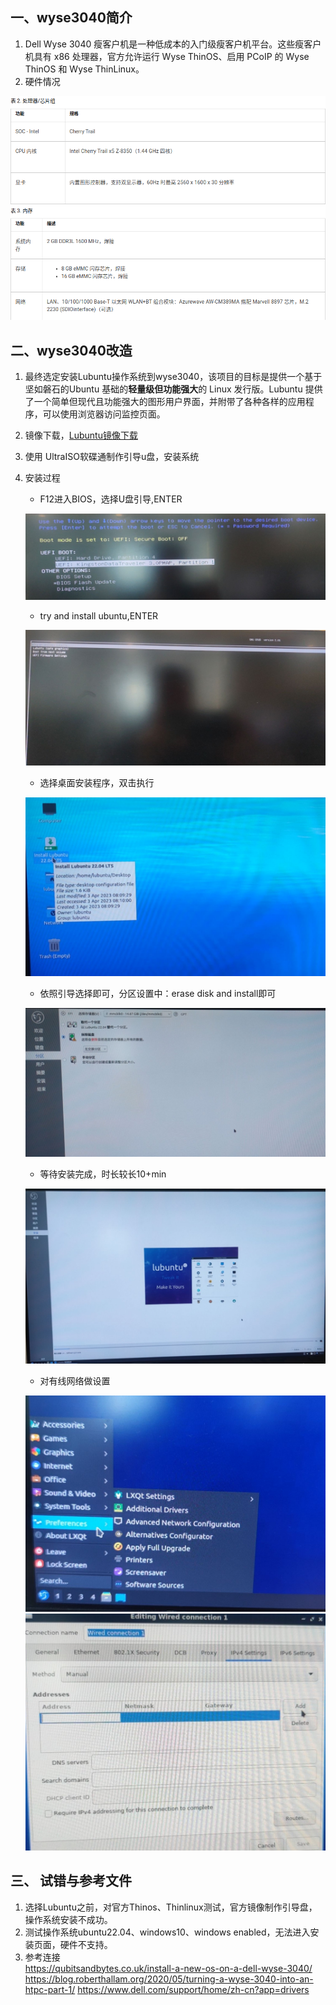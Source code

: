 ## 一、wyse3040简介
1. Dell Wyse 3040 瘦客户机是一种低成本的入门级瘦客户机平台。这些瘦客户机具有 x86 处理器，官方允许运行 Wyse ThinOS、启用 PCoIP 的 Wyse ThinOS 和 Wyse ThinLinux。
2. 硬件情况  

![](attachments/01-cpu-memery.png)
## 二、wyse3040改造
1. 最终选定安装Lubuntu操作系统到wyse3040，该项目的目标是提供一个基于坚如磐石的Ubuntu 基础的**轻量级但功能强大**的 Linux 发行版。Lubuntu 提供了一个简单但现代且功能强大的图形用户界面，并附带了各种各样的应用程序，可以使用浏览器访问监控页面。
2. 镜像下载，[Lubuntu镜像下载](https://lubuntu.me/downloads/)
3. 使用 UltraISO软碟通制作引导u盘，安装系统
4. 安装过程
    - F12进入BIOS，选择U盘引导,ENTER  
  
    ![](attachments/02_uefi_usbdriver.png)
    - try and install ubuntu,ENTER  
  
    ![](attachments/03_GRUB%20install.png)
    - 选择桌面安装程序，双击执行  
  
    ![](attachments/04_exec_installos.png)
    - 依照引导选择即可，分区设置中：erase disk and install即可  
  
    ![](attachments/05_erase_disk_and_install.png)
    - 等待安装完成，时长较长10+min  
  
    ![](attachments/06_waitingforfinish.png)
    - 对有线网络做设置  
  
    ![](attachments/07_select_network_config.png)
    ![](attachments/08_ipconfig.png)
## 三、 试错与参考文件
1. 选择Lubuntu之前，对官方Thinos、Thinlinux测试，官方镜像制作引导盘，操作系统安装不成功。
2. 测试操作系统ubuntu22.04、windows10、windows enabled，无法进入安装页面，硬件不支持。
3. 参考连接  
    https://qubitsandbytes.co.uk/install-a-new-os-on-a-dell-wyse-3040/
    https://blog.roberthallam.org/2020/05/turning-a-wyse-3040-into-an-htpc-part-1/
    https://www.dell.com/support/home/zh-cn?app=drivers
